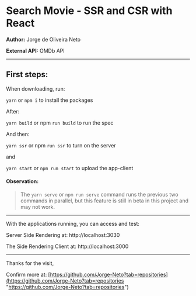 # Search Movie - SSR and CSR with React

**Author:** Jorge de Oliveira Neto


**External API:** OMDb API


------------

## First steps:

When downloading, run:

`yarn` or `npm i` to install the packages


After:

`yarn build` or npm `run build` to run the spec


And then:

`yarn ssr` or npm `run ssr` to turn on the server

and

`yarn start` or `npm run start` to upload the app-client



#### Observation:

> The `yarn serve` or `npm run serve` command runs the previous two commands in parallel, but this feature is still in beta in this project and may not work.


------------


With the applications running, you can access and test:


Server Side Rendering at:
http://localhost:3030


The Side Rendering Client at:
http://localhost:3000


------------


Thanks for the visit,

Confirm more at: [https://github.com/Jorge-Neto?tab=repositories](https://github.com/Jorge-Neto?tab=repositories "https://github.com/Jorge-Neto?tab=repositories")
